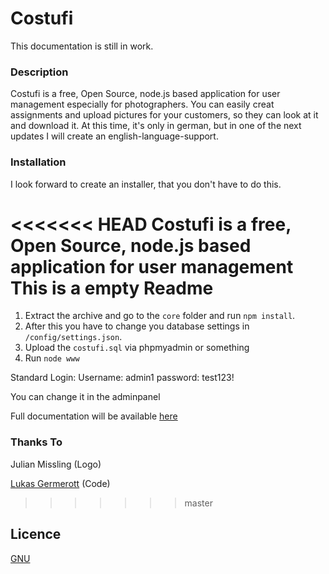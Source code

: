 # Costufi
This documentation is still in work.
### Description
Costufi is a free, Open Source, node.js based application for user management especially for photographers.
You can easily creat assignments and upload pictures for your customers, so they can look at it and download it.
At this time, it's only in german, but in one of the next updates I will create an english-language-support.
### Installation
I look forward to create an installer, that you don't have to do this.

<<<<<<< HEAD
Costufi is a free, Open Source, node.js based application for user management
This is a empty Readme
=======
1. Extract the archive and go to the `core` folder and run `npm install`.
2. After this you have to change you database settings in `/config/settings.json`.
3. Upload the `costufi.sql` via phpmyadmin or something
4. Run `node www`

Standard Login:
Username: admin1
password: test123!

You can change it in the adminpanel

Full documentation will be available [here](https://costufi.de/docs)
### Thanks To
Julian Missling (Logo)

[Lukas Germerott](https://precode.eu) (Code)
>>>>>>> master
## Licence

[GNU](https://github.com/PreCodeEU/costufi/master/LICENCE)
